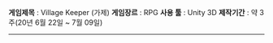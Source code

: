 
**게임제목** : Village Keeper (가제)
**게임장르** : RPG
**사용 툴**  : Unity 3D
**제작기간** : 약 3주(20년 6월 22일 ~ 7월 09일)

--------

